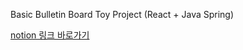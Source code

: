 Basic Bulletin Board Toy Project (React + Java Spring)

[notion 링크 바로가기](https://pyrite-garage-3e4.notion.site/24-03-30-e278bf70d99b4eca8b05991c6ca6c403)
